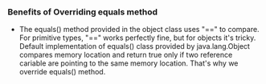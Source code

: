 ### Benefits of Overriding equals method
* The equals() method provided in the object class uses "==" to compare. For primitive types, "==" works perfectly fine, but for objects it's tricky. Default implementation of equals() class provided by java.lang.Object compares memory location and return true only if two reference cariable are pointing to the same memory location. That's why we override equals() method. 
